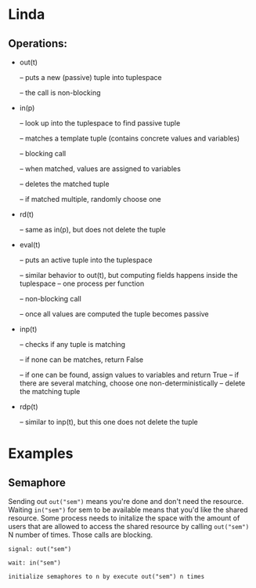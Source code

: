 # Linda

## Operations:

- out(t)
  
  – puts a new (passive) tuple into tuplespace

  – the call is non-blocking

- in(p)

  – look up into the tuplespace to find passive tuple

  – matches a template tuple (contains concrete values and variables) 
  
  – blocking call

  – when matched, values are assigned to variables

  – deletes the matched tuple

  – if matched multiple, randomly choose one

- rd(t)

  – same as in(p), but does not delete the tuple

- eval(t)

  – puts an active tuple into the tuplespace

  – similar behavior to out(t), but computing fields happens inside the tuplespace – one process per function

  – non-blocking call

  – once all values are computed the tuple becomes passive

- inp(t)

  – checks if any tuple is matching

  – if none can be matches, return False

  – if one can be found, assign values to variables and return True – if there are several matching, choose one non-deterministically – delete the matching tuple

- rdp(t)

  – similar to inp(t), but this one does not delete the tuple



# Examples


## Semaphore
Sending out ```out("sem")``` means you're done and don't need the resource. Waiting ```in("sem")``` for sem to be available means that you'd like the shared resource. Some process needs to initalize the space with the amount of users that are allowed to access the shared resource by calling ```out("sem")``` N number of times. Those calls are blocking.
```
signal: out("sem")

wait: in("sem")

initialize semaphores to n by execute out("sem") n times
```